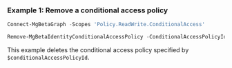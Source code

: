 ### Example 1: Remove a conditional access policy

```powershell
Connect-MgBetaGraph -Scopes 'Policy.ReadWrite.ConditionalAccess'

Remove-MgBetaIdentityConditionalAccessPolicy -ConditionalAccessPolicyId $conditionalAccessPolicyId
```

This example deletes the conditional access policy specified by `$conditionalAccessPolicyId`.
